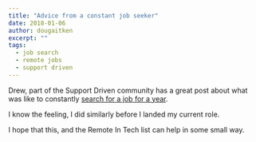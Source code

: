```yaml
---
title: "Advice from a constant job seeker"
date: 2018-01-06
author: dougaitken
excerpt: ""
tags:
  - job search
  - remote jobs
  - support driven
---
```


Drew, part of the Support Driven community has a great post about what was like to constantly [search for a job for a year](https://supportdriven.com/2018/01/05/best-tips-for-your-job-search/).

I know the feeling, I did similarly before I landed my current role.

I hope that this, and the Remote In Tech list can help in some small way.